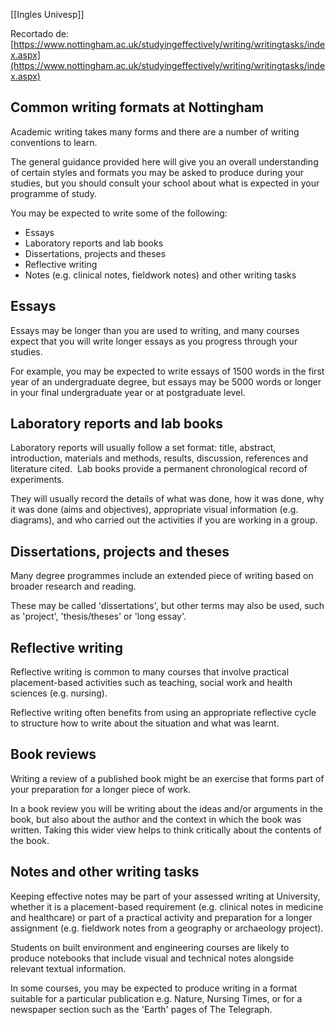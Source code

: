 [[Ingles Univesp]]


   

Recortado de: [https://www.nottingham.ac.uk/studyingeffectively/writing/writingtasks/index.aspx](https://www.nottingham.ac.uk/studyingeffectively/writing/writingtasks/index.aspx)

## Common writing formats at Nottingham

Academic writing takes many forms and there are a number of writing conventions to learn.

The general guidance provided here will give you an overall understanding of certain styles and formats you may be asked to produce during your studies, but you should consult your school about what is expected in your programme of study.

You may be expected to write some of the following:

-   Essays
-   Laboratory reports and lab books
-   Dissertations, projects and theses
-   Reflective writing
-   Notes (e.g. clinical notes, fieldwork notes) and other writing tasks

## Essays

Essays may be longer than you are used to writing, and many courses expect that you will write longer essays as you progress through your studies.

For example, you may be expected to write essays of 1500 words in the first year of an undergraduate degree, but essays may be 5000 words or longer in your final undergraduate year or at postgraduate level.

## Laboratory reports and lab books

Laboratory reports will usually follow a set format: title, abstract, introduction, materials and methods, results, discussion, references and literature cited.  Lab books provide a permanent chronological record of experiments.

They will usually record the details of what was done, how it was done, why it was done (aims and objectives), appropriate visual information (e.g. diagrams), and who carried out the activities if you are working in a group.

## Dissertations, projects and theses

Many degree programmes include an extended piece of writing based on broader research and reading.

These may be called 'dissertations', but other terms may also be used, such as 'project', 'thesis/theses' or 'long essay'.

## Reflective writing

Reflective writing is common to many courses that involve practical placement-based activities such as teaching, social work and health sciences (e.g. nursing).

Reflective writing often benefits from using an appropriate reflective cycle to structure how to write about the situation and what was learnt.

## Book reviews

Writing a review of a published book might be an exercise that forms part of your preparation for a longer piece of work.

In a book review you will be writing about the ideas and/or arguments in the book, but also about the author and the context in which the book was written. Taking this wider view helps to think critically about the contents of the book.

## Notes and other writing tasks

Keeping effective notes may be part of your assessed writing at University, whether it is a placement-based requirement (e.g. clinical notes in medicine and healthcare) or part of a practical activity and preparation for a longer assignment (e.g. fieldwork notes from a geography or archaeology project).

Students on built environment and engineering courses are likely to produce notebooks that include visual and technical notes alongside relevant textual information.

In some courses, you may be expected to produce writing in a format suitable for a particular publication e.g. Nature, Nursing Times, or for a newspaper section such as the 'Earth' pages of The Telegraph.